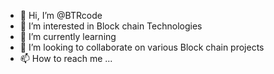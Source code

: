 - 👋 Hi, I’m @BTRcode
- 👀 I’m interested in Block chain Technologies
- 🌱 I’m currently learning 
- 💞️ I’m looking to collaborate on various Block chain projects
- 📫 How to reach me ...

<!---
BTRcode/BTRcode is a ✨ special ✨ repository because its `README.md` (this file) appears on your GitHub profile.
You can click the Preview link to take a look at your changes.
--->
